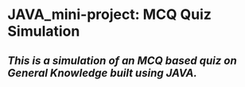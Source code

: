 # JAVA_mini-project: MCQ Quiz Simulation

*This is a simulation of an MCQ based quiz on General Knowledge built using JAVA.*
------------------------------------------
